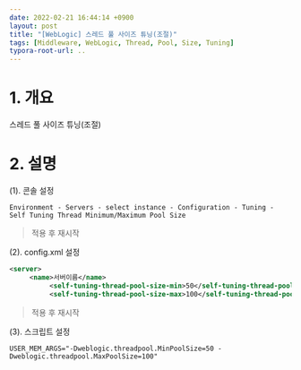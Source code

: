 ```yaml
---
date: 2022-02-21 16:44:14 +0900
layout: post
title: "[WebLogic] 스레드 풀 사이즈 튜닝(조절)"
tags: [Middleware, WebLogic, Thread, Pool, Size, Tuning]
typora-root-url: ..
---
```


# 1. 개요

스레드 풀 사이즈 튜닝(조절)




# 2. 설명

(1). 콘솔 설정

`Environment - Servers - select instance - Configuration - Tuning - Self Tuning Thread Minimum/Maximum Pool Size`

>  적용 후 재시작



(2). config.xml 설정

```xml
<server>
     <name>서버이름</name>
          <self-tuning-thread-pool-size-min>50</self-tuning-thread-pool-size-min>
          <self-tuning-thread-pool-size-max>100</self-tuning-thread-pool-size-max>
```

> 적용 후 재시작



(3). 스크립트 설정

`USER_MEM_ARGS="-Dweblogic.threadpool.MinPoolSize=50 -Dweblogic.threadpool.MaxPoolSize=100"`
